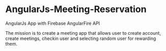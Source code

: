 # AngularJs-Meeting-Reservation
AngularJs App with Firebase AngularFire API

The mission is to create a meeting app that allows user to create account, create meetings, checkin user and selecting random user for rewarding them.
